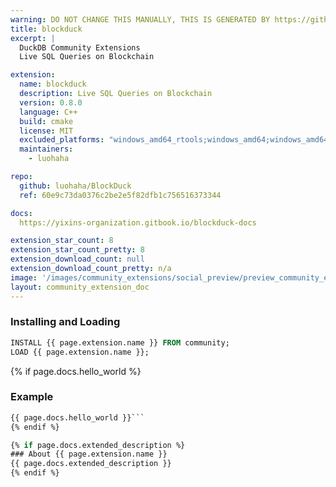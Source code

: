 ```yaml
---
warning: DO NOT CHANGE THIS MANUALLY, THIS IS GENERATED BY https://github/duckdb/community-extensions repository, check README there
title: blockduck
excerpt: |
  DuckDB Community Extensions
  Live SQL Queries on Blockchain

extension:
  name: blockduck
  description: Live SQL Queries on Blockchain
  version: 0.8.0
  language: C++
  build: cmake
  license: MIT
  excluded_platforms: "windows_amd64_rtools;windows_amd64;windows_amd64_mingw;wasm_mvp;wasm_eh;wasm_threads"
  maintainers:
    - luohaha

repo:
  github: luohaha/BlockDuck
  ref: 60e9c73da0376c2be2e5f82dfb1c756516373344

docs:
  https://yixins-organization.gitbook.io/blockduck-docs

extension_star_count: 8
extension_star_count_pretty: 8
extension_download_count: null
extension_download_count_pretty: n/a
image: '/images/community_extensions/social_preview/preview_community_extension_blockduck.png'
layout: community_extension_doc
---
```


### Installing and Loading
```sql
INSTALL {{ page.extension.name }} FROM community;
LOAD {{ page.extension.name }};
```

{% if page.docs.hello_world %}
### Example
```sql
{{ page.docs.hello_world }}```
{% endif %}

{% if page.docs.extended_description %}
### About {{ page.extension.name }}
{{ page.docs.extended_description }}
{% endif %}


